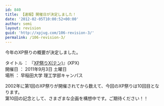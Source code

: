 ```yaml
---
id: 840
title: 【速報】開催日が決定しました！
date: '2012-02-05T10:00:52+00:00'
author: semi
layout: revision
guid: 'http://xpjug.com/106-revision-3/'
permalink: /106-revision-3/
---
```


今年のXP祭りの概要が決定しました。

タイトル ： 『[XP祭りX(テン)](http://xpjug.com/xpx/)』(XPX)  
開催日 ： 2011年9月3日 土曜日  
場所 ： 早稲田大学 理工学部キャンパス

2002年に第1回のXP祭りが開催されてから数えて、今回のXP祭りは10回目となります。  
第10回の記念として、さまざまな企画を構想中です。ご期待ください！！